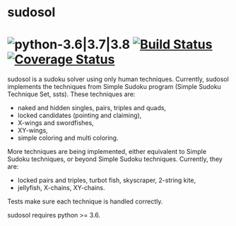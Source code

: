 # sudosol

# ![python-3.6|3.7|3.8](https://img.shields.io/badge/python-3.6%20|%203.7%20|%203.8-blue) [![Build Status](https://travis-ci.org/GillesArcas/sudosol.svg?branch=master)](https://travis-ci.org/GillesArcas/sudosol) [![Coverage Status](https://coveralls.io/repos/github/GillesArcas/sudosol/badge.svg?branch=master)](https://coveralls.io/github/GillesArcas/sudosol?branch=master)

sudosol is a sudoku solver using only human techniques. Currently, sudosol implements the techniques from Simple Sudoku program (Simple Sudoku Technique Set, ssts). These techniques are:

- naked and hidden singles, pairs, triples and quads,
- locked candidates (pointing and claiming),
- X-wings and swordfishes,
- XY-wings,
- simple coloring and multi coloring.

More techniques are being implemented, either equivalent to Simple Sudoku techniques, or beyond Simple Sudoku techniques. Currently, they are:

- locked pairs and triples, turbot fish, skyscraper, 2-string kite,
- jellyfish, X-chains, XY-chains.

Tests make sure each technique is handled correctly.

sudosol requires python >= 3.6.
